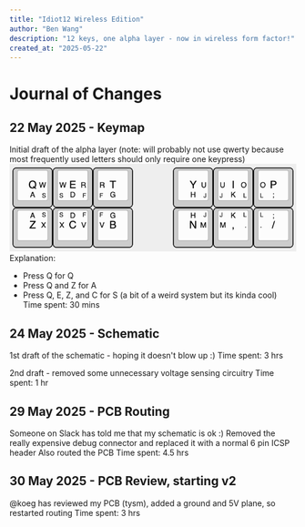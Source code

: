 ```yaml
---
title: "Idiot12 Wireless Edition"
author: "Ben Wang"
description: "12 keys, one alpha layer - now in wireless form factor!"
created_at: "2025-05-22"
---
```


# Journal of Changes
## 22 May 2025 - Keymap
Initial draft of the alpha layer (note: will probably not use qwerty because most frequently used letters should only require one keypress)
![image](img/keymap1.png)
Explanation:
- Press Q for Q
- Press Q and Z for A
- Press Q, E, Z, and C for S
(a bit of a weird system but its kinda cool)
Time spent: 30 mins

## 24 May 2025 - Schematic
1st draft of the schematic - hoping it doesn't blow up :)
Time spent: 3 hrs

2nd draft - removed some unnecessary voltage sensing circuitry
Time spent: 1 hr

## 29 May 2025 - PCB Routing
Someone on Slack has told me that my schematic is ok :)
Removed the really expensive debug connector and replaced it with a normal 6 pin ICSP header
Also routed the PCB
Time spent: 4.5 hrs

## 30 May 2025 - PCB Review, starting v2
@koeg has reviewed my PCB (tysm), added a ground and 5V plane, so restarted routing
Time spent: 3 hrs